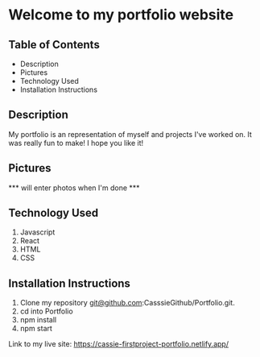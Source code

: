 # Welcome to my portfolio website

## Table of Contents
- Description
- Pictures
- Technology Used
- Installation Instructions


## Description
My portfolio is an representation of myself and projects I've worked on. It was really fun to make! 
I hope you like it!


## Pictures

*** will enter photos when I'm done ***




## Technology Used
1. Javascript
2. React
3. HTML
4. CSS


## Installation Instructions
1. Clone my repository git@github.com:CasssieGithub/Portfolio.git.
2. cd into Portfolio 
3. npm install
4. npm start

Link to my live site:
https://cassie-firstproject-portfolio.netlify.app/ 

